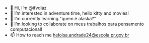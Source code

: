 - 👋 Hi, I’m @ifvdiaz
- 👀 I’m interested in adventure time, hello kitty and movies!
- 🌱 I’m currently learning "quem é alaska?"
- 💞️ I’m looking to collaborate on meus trabalhos para pensamento computacional!
- 📫 How to reach me heloisa.andrade24@escola.pr.gov.br

<!---
ifvdiaz/ifvdiaz is a ✨ special ✨ repository because its `README.md` (this file) appears on your GitHub profile.
You can click the Preview link to take a look at your changes.
--->
